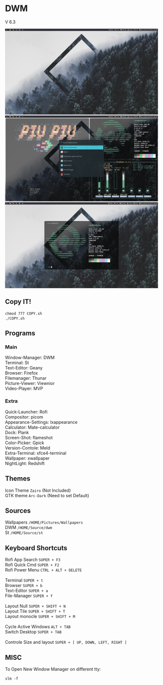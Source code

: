 # DWM

V 6.3

<img src="https://github.com/Randomguy-8/DWM-dotfile/blob/main/src/img1.png">
<img src="https://github.com/Randomguy-8/DWM-dotfile/blob/main/src/img2.png">
<img src="https://github.com/Randomguy-8/DWM-dotfile/blob/main/src/img3.png">

## Copy IT!
```
chmod 777 COPY.sh
./COPY.sh
``` 

## Programs

### Main
Window-Manager: DWM <br> 
Terminal: St <br>
Text-Editor: Geany <br>
Browser: Firefox <br>
Filemanager: Thunar <br>
Picture-Viewer: Viewnior <br>
Video-Player: MVP <br>
### Extra
Quick-Launcher: Rofi <br>
Compositor: picom <br>
Appearance-Settings: lxappearance <br>
Calculator: Mate-calculator <br>
Dock: Plank <br>
Screen-Shot: flameshot <br>
Color-Picker: Gpick <br>
Version-Contole: Meld <br>
Extra-Terminal: xfce4-terminal <br>
Wallpaper: xwallpaper <br>
NightLight: Redshift <br>

## Themes

Icon Theme ``Zairo`` (Not Included) <br>
GTK theme ``Arc-Dark`` (Need to set Default)



## Sources

Wallpapers ``/HOME/Pictures/Wallpapers`` <br>
DWM ``/HOME/Source/dwm`` <br>
St ``/HOME/Source/st`` <br>


## Keyboard Shortcuts

Rofi App Search ``SUPER + F3`` <br> 
Rofi Quick Cmd ``SUPER + F2`` <br>
Rofi Power Menu ``CTRL + ALT + DELETE`` <br>
<br>
Terminal ``SUPER + t`` <br>
Browser ``SUPER + b`` <br>
Text-Editor ``SUPER + a`` <br>
File-Manager ``SUPER + f`` <br>
<br>
Layout Null ``SUPER + SHIFT + N`` <br>
Layout Tile ``SUPER + SHIFT + T`` <br>
Layout monocle ``SUPER + SHIFT + M`` <br>
<br>
Cycle Active Windows ``ALT + TAB`` <br>
Switch Desktop ``SUPER + TAB`` <br>
<br>
Controle Size and layout ``SUPER + [ UP, DOWN, LEFT, RIGHT ]`` <br>

## MISC

To Open New Window Manager on different tty:
```
slm -f
```


